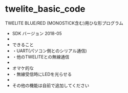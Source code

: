 # twelite_basic_code
TWELITE BLUE/RED (MONOSTICK含む)用ひな形プログラム
 * SDK バージョン 2018-05
 *
 * できること
 * ・UART(パソコン側とのシリアル通信)
 * ・他のTWELITEとの無線通信
 *
 * オマケ的な
 * ・無線受信時にLEDを光らせる
 *
 * その他の機能は自前で追加してください
